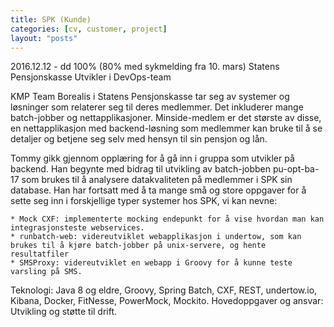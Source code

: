 ```yaml
---
title: SPK (Kunde)
categories: [cv, customer, project]
layout: "posts"
---
```


2016.12.12 - dd	100% (80% med sykmelding fra 10. mars)
Statens Pensjonskasse
Utvikler i DevOps-team

KMP Team Borealis i Statens Pensjonskasse tar seg av systemer og løsninger som relaterer seg til deres medlemmer. Det inkluderer mange batch-jobber og nettapplikasjoner. Minside-medlem er det største av disse, en nettapplikasjon med backend-løsning som medlemmer kan bruke til å se detaljer og betjene seg selv med hensyn til sin pensjon og lån.

Tommy gikk gjennom opplæring for å gå inn i gruppa som utvikler på backend. Han begynte med bidrag til utvikling av batch-jobben pu-opt-ba-17 som brukes til å analysere datakvaliteten på medlemmer i SPK sin database. Han har fortsatt med å ta mange små og store oppgaver for å sette seg inn i forskjellige typer systemer hos SPK, vi kan nevne:

	* Mock CXF: implementerte mocking endepunkt for å vise hvordan man kan integrasjonsteste webservices.
	* runbatch-web: videreutviklet webapplikasjon i undertow, som kan brukes til å kjøre batch-jobber på unix-servere, og hente resultatfiler
	* SMSProxy: videreutviklet en webapp i Groovy for å kunne teste varsling på SMS.

Teknologi: Java 8 og eldre, Groovy, Spring Batch, CXF, REST, undertow.io, Kibana, Docker, FitNesse, PowerMock, Mockito.
Hovedoppgaver og ansvar: Utvikling og støtte til drift.